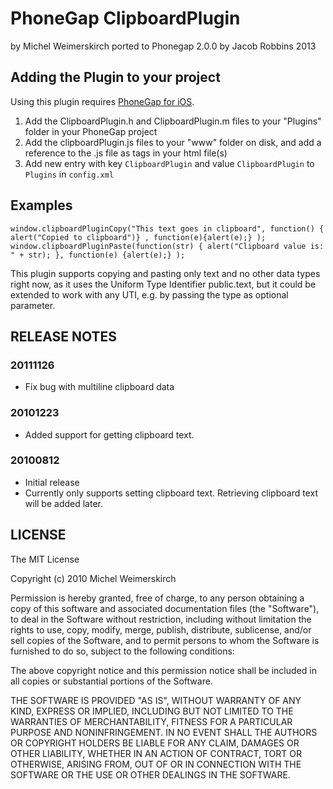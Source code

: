 # PhoneGap ClipboardPlugin #
by Michel Weimerskirch
ported to Phonegap 2.0.0 by Jacob Robbins 2013

## Adding the Plugin to your project ##

Using this plugin requires [PhoneGap for iOS](http://phonegap.com).

1. Add the ClipboardPlugin.h and ClipboardPlugin.m files to your "Plugins" folder in your PhoneGap project
2. Add the clipboardPlugin.js files to your "www" folder on disk, and add a reference to the .js file as <link> tags in your html file(s)
3. Add new entry with key `ClipboardPlugin` and value `ClipboardPlugin` to `Plugins` in `config.xml`

## Examples
 
    window.clipboardPluginCopy("This text goes in clipboard", function() { alert("Copied to clipboard")} , function(e){alert(e);} );
    window.clipboardPluginPaste(function(str) { alert("Clipboard value is: " + str); }, function(e) {alert(e);} );


This plugin supports copying and pasting only text and no other data types right now, as it uses the Uniform Type Identifier public.text, but it could be extended to work with any UTI, e.g. by passing the type as optional parameter.

## RELEASE NOTES ##

### 20111126 ###
* Fix bug with multiline clipboard data

### 20101223 ###
* Added support for getting clipboard text.

### 20100812 ###
* Initial release
* Currently only supports setting clipboard text. Retrieving clipboard text will be added later.

## LICENSE ##

The MIT License

Copyright (c) 2010 Michel Weimerskirch

Permission is hereby granted, free of charge, to any person obtaining a copy
of this software and associated documentation files (the "Software"), to deal
in the Software without restriction, including without limitation the rights
to use, copy, modify, merge, publish, distribute, sublicense, and/or sell
copies of the Software, and to permit persons to whom the Software is
furnished to do so, subject to the following conditions:

The above copyright notice and this permission notice shall be included in
all copies or substantial portions of the Software.

THE SOFTWARE IS PROVIDED "AS IS", WITHOUT WARRANTY OF ANY KIND, EXPRESS OR
IMPLIED, INCLUDING BUT NOT LIMITED TO THE WARRANTIES OF MERCHANTABILITY,
FITNESS FOR A PARTICULAR PURPOSE AND NONINFRINGEMENT. IN NO EVENT SHALL THE
AUTHORS OR COPYRIGHT HOLDERS BE LIABLE FOR ANY CLAIM, DAMAGES OR OTHER
LIABILITY, WHETHER IN AN ACTION OF CONTRACT, TORT OR OTHERWISE, ARISING FROM,
OUT OF OR IN CONNECTION WITH THE SOFTWARE OR THE USE OR OTHER DEALINGS IN
THE SOFTWARE.


